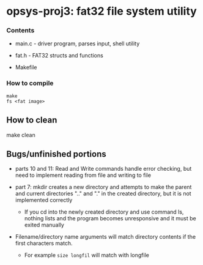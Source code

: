 # opsys-proj3: fat32 file system utility


### Contents

- main.c - driver program, parses input, shell utility

- fat.h - FAT32 structs and functions

- Makefile

### How to compile 
```
make
fs <fat image>
```

## How to clean
make clean


## Bugs/unfinished portions
  
+ parts 10 and 11: Read and Write commands handle error checking, 
  but need to implement reading from file and writing to file

+ part 7: mkdir creates a new directory and attempts to make the
	  parent and current directories ".." and "." in the 
	  created directory, but it is not implemented correctly 
	- If you cd into the newly created directory and use 
	  command ls, nothing lists and the program becomes 
	  unresponsive and it must be exited manually

+ Filename/directory name arguments will match directory contents if the first characters match. 
	- For example ``` size longfil ``` will match with longfile

